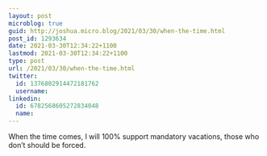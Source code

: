 ```yaml
---
layout: post
microblog: true
guid: http://joshua.micro.blog/2021/03/30/when-the-time.html
post_id: 1293634
date: 2021-03-30T12:34:22+1100
lastmod: 2021-03-30T12:34:22+1100
type: post
url: /2021/03/30/when-the-time.html
twitter:
  id: 1376802914472181762
  username: 
linkedin:
  id: 6782568605272834048
  name: 
---
```

When the time comes, I will 100% support mandatory vacations, those who don’t should be forced.
